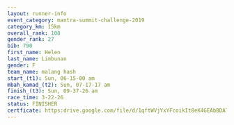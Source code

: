 ```yaml
---
layout: runner-info 
event_category: mantra-summit-challenge-2019 
category_km: 15km 
overall_rank: 108
gender_rank: 27
bib: 790
first_name: Helen
last_name: Limbunan
gender: F
team_name: malang hash
start_(t1): Sun, 06-15-00 am
mbah_kamad_(t2): Sun, 07-17-17 am
finish_(t3): Sun, 09-37-26 am
race_time: 3-22-26
status: FINISHER
certficate: https:drive.google.com/file/d/1qftWVjYxYFcoikIt8eK4GEAbBDATe_8Q/view?usp=sharing
---
```


